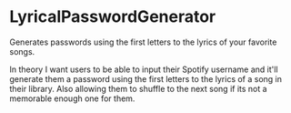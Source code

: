 # LyricalPasswordGenerator
Generates passwords using the first letters to the lyrics of your favorite songs. 

In theory I want users to be able to input their Spotify username and it'll generate them a password using the first letters to the lyrics of a song in their library.
Also allowing them to shuffle to the next song if its not a memorable enough one for them.
